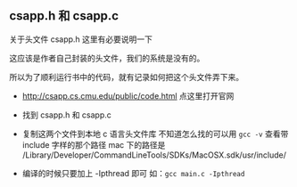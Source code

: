 ## csapp.h 和 csapp.c

关于头文件 csapp.h 这里有必要说明一下

这应该是作者自己封装的头文件，我们的系统是没有的。

所以为了顺利运行书中的代码，就有记录如何把这个头文件弄下来。

* http://csapp.cs.cmu.edu/public/code.html 点这里打开官网

* 找到 csapp.h 和 csapp.c

* 复制这两个文件到本地 c 语言头文件库
  不知道怎么找的可以用 `gcc -v` 查看带 include 字样的那个路径
  mac 下的路径是 /Library/Developer/CommandLineTools/SDKs/MacOSX.sdk/usr/include/

* 编译的时候只要加上 -Ipthread 即可
  如：`gcc main.c -Ipthread`
